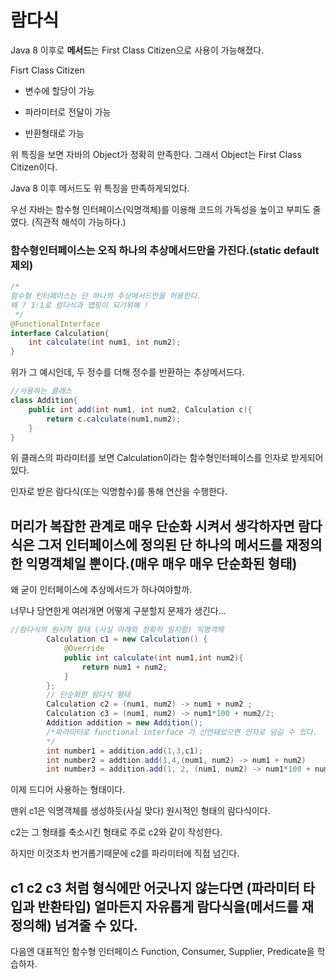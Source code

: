 람다식
=

Java 8 이후로 **메서드**는 First Class Citizen으로 사용이 가능해졌다.

Fisrt Class Citizen

- 변수에 할당이 가능

- 파라미터로 전달이 가능

- 반환형태로 가능

위 특징을 보면 자바의 Object가 정확히 만족한다. 그래서 Object는 First Class Citizen이다.

Java 8 이후 메서드도 위 특징을 만족하게되었다.

우선 자바는 함수형 인터페이스(익명객체)를 이용해 코드의 가독성을 높이고 부피도 줄였다. (직관적 해석이 가능하다.)

### 함수형인터페이스는 오직 하나의 추상메서드만을 가진다.(static default 제외)

```java
/*
함수형 인터페이스는 단 하나의 추상메서드만을 허용한다.
왜 ? 1:1로 람다식과 맵핑이 되기위해 !
 */
@FunctionalInterface
interface Calculation{
    int calculate(int num1, int num2);
}
```

위가 그 예시인데, 두 정수를 더해 정수를 반환하는 추상메서드다.

```java
//사용하는 클래스
class Addition{
    public int add(int num1, int num2, Calculation c){
        return c.calculate(num1,num2);
    }
}
```
위 클래스의 파라미터를 보면 Calculation이라는 함수형인터페이스를 인자로 받게되어있다.

인자로 받은 람다식(또는 익명함수)를 통해 연산을 수행한다.

## 머리가 복잡한 관계로 매우 단순화 시켜서 생각하자면 람다식은 그저 인터페이스에 정의된 단 하나의 메서드를 재정의한 익명객체일 뿐이다.(매우 매우 매우 단순화된 형태)

왜 굳이 인터페이스에 추상메서드가 하나여야할까.

너무나 당연한게 여러개면 어떻게 구분할지 문제가 생긴다...

```java
//람다식의 원시적 형태 (사실 아래와 정확히 일치함) 익명객체
        Calculation c1 = new Calculation() {
            @Override
            public int calculate(int num1,int num2){
                return num1 + num2;
            }
        };
        // 단순화한 람다식 형태
        Calculation c2 = (num1, num2) -> num1 + num2 ;
        Calculation c3 = (num1, num2) -> num1*100 + num2/2;
        Addition addition = new Addition();
        /*파라미터로 functional interface 가 선언돼있으면 인자로 넘길 수 있다.
        */
        int number1 = addition.add(1,3,c1);
        int number2 = addtion.add(1,4,(num1, num2) -> num1 + num2)
        int number3 = addition.add(1, 2, (num1, num2) -> num1*100 + num2/2);
```

이제 드디어 사용하는 형태이다.

맨위 c1은 익명객체를 생성하듯(사실 맞다) 원시적인 형태의 람다식이다.

c2는 그 형태를 축소시킨 형태로 주로 c2와 같이 작성한다.

하지만 이것조차 번거롭기때문에 c2를 파라미터에 직접 넘긴다.

## c1 c2 c3 처럼 형식에만 어긋나지 않는다면 (파라미터 타입과 반환타입) 얼마든지 자유롭게 람다식을(메서드를 재정의해) 넘겨줄 수 있다.

다음엔 대표적인 함수형 인터페이스 Function, Consumer, Supplier, Predicate을 학습하자.

